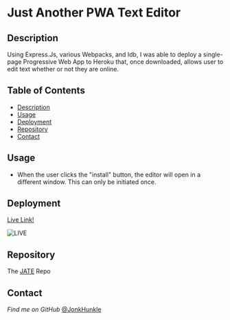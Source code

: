 # Just Another PWA Text Editor

## Description

Using Express.Js, various Webpacks, and Idb, I was able to deploy a single-page Progressive Web App to Heroku that, once downloaded, allows user to edit text whether or not they are online.

## Table of Contents
* [Description](#description)
* [Usage](#usage)
* [Deployment](#deployment)
* [Repository](#repository)
* [Contact](#contact)

## Usage

- When the user clicks the "install" button, the editor will open in a different window. This can only be initiated once.

## Deployment

[Live Link!](https://textpwa.herokuapp.com/)

![LIVE](https://i.imgur.com/HgNGWos.png)

## Repository

The [JATE](https://github.com/JonkHunkle/textPWA) Repo


## Contact

*Find me on GitHub* [@JonkHunkle](https://github.com/JonkHunkle)
